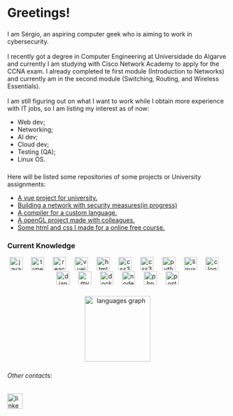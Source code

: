 <h1 align="left">Greetings!</h1>

###

<p align="left">I am Sérgio, an aspiring computer geek who is aiming to work in cybersecurity. <br><br>I recently got a degree in Computer Engineering at Universidade do Algarve and currently I am studying with Cisco Network Academy to apply for the CCNA exam. I already completed te first module (Introduction to Networks) and currently am in the second module (Switching, Routing, and Wireless Essentials).<br><br>I am still figuring out on what I want to work while I obtain more experience with IT jobs, so I am listing my interest as of now:<br>
  <ul>
  <li>Web dev;<br></li>
  <li>Networking;<br></li>
  <li>AI dev;<br></li>
  <li>Cloud dev;<br></li>
  <li>Testing (QA);<br></li>
  <li>Linux OS.</p></li>
  </ul>
  
###

<p align="left">Here will be listed some repositories of some projects or University assignments:<br>
  <ul>
  <li><a href="https://github.com/Sergio-Sousa-Sermio21/IPM-LAB11" target="_blank">A vue project for university. </a><br></li>
  <li><a href="https://github.com/Sergio-Sousa-Sermio21/Networking-with-Packet-Tracer" target="_blank">Building a network with security measures(in progress)</a></li>
  <li><a href="https://github.com/Sergio-Sousa-Sermio21/Compiladores" target="_blank">A compiler for a custom language.</a><br></li>
  <li><a href="https://github.com/Sergio-Sousa-Sermio21/CG-Rocket-Beach" target="_blank">A openGL project made with colleagues.</a><br></li>
  <li><a href="https://github.com/Sergio-Sousa-Sermio21/CG-Rocket-Beach" target="_blank">Some html and css I made for a online free course.</a><br></li>
  </ul></p>

  
### Current Knowledge

<div align="center">
  <img src="https://cdn.jsdelivr.net/gh/devicons/devicon/icons/javascript/javascript-original.svg" height="30" alt="javascript logo"  />
  <img width="12" />
  <img src="https://cdn.jsdelivr.net/gh/devicons/devicon/icons/typescript/typescript-original.svg" height="30" alt="typescript logo"  />
  <img width="12" />
  <img src="https://cdn.jsdelivr.net/gh/devicons/devicon/icons/react/react-original.svg" height="30" alt="react logo"  />
  <img width="12" />
  <img src="https://cdn.jsdelivr.net/gh/devicons/devicon/icons/vuejs/vuejs-original.svg" height="30" alt="vuejs logo"  />
  <img width="12" />
  <img src="https://cdn.jsdelivr.net/gh/devicons/devicon/icons/html5/html5-original.svg" height="30" alt="html5 logo"  />
  <img width="12" />
  <img src="https://cdn.jsdelivr.net/gh/devicons/devicon/icons/java/java-original.svg" height="30" alt="css3 logo" />
  <img width="12" />
  <img src="https://cdn.jsdelivr.net/gh/devicons/devicon/icons/css3/css3-original.svg" height="30" alt="css3 logo"  />
  <img width="12" />
  <img src="https://cdn.jsdelivr.net/gh/devicons/devicon/icons/python/python-original.svg" height="30" alt="python logo"  />
  <img width="12" />
  <img src="https://cdn.jsdelivr.net/gh/devicons/devicon/icons/linux/linux-original.svg" height="30" alt="linux logo"  />
  <img width="12" />
  <img src="https://cdn.jsdelivr.net/gh/devicons/devicon/icons/c/c-original.svg" height="30" alt="c logo"  />
  <img width="12" />
  <img src="https://cdn.jsdelivr.net/gh/devicons/devicon/icons/django/django-plain.svg" height="30" alt="django logo"  />
  <img width="12" />
  <img src="https://cdn.jsdelivr.net/gh/devicons/devicon/icons/mysql/mysql-original.svg" height="30" alt="mysql logo"  />
  <img width="12" />
  <img src="https://cdn.jsdelivr.net/gh/devicons/devicon/icons/docker/docker-original.svg" height="30" alt="docker logo"  />
  <img width="12" />
  <img src="https://cdn.jsdelivr.net/gh/devicons/devicon/icons/nodejs/nodejs-original.svg" height="30" alt="nodejs logo"  />
  <img width="12" />
  <img src="https://cdn.jsdelivr.net/gh/devicons/devicon/icons/php/php-original.svg" height="30" alt="php logo"  />
  <img width="12" />
  <img src="https://cdn.jsdelivr.net/gh/devicons/devicon/icons/postgresql/postgresql-original.svg" height="30" alt="postgresql logo"  />
</div>

###

<div align="center">
  <img src="https://github-readme-stats.vercel.app/api/top-langs?username=Sergio-Sousa-Sermio21&locale=en&hide_title=false&layout=compact&card_width=320&langs_count=5&theme=dracula&hide_border=false" height="150" alt="languages graph"  />
</div>

###

<h6 align="left">Other contacts:</h6>

###

<div align="left">
  <a href="https://www.linkedin.com/in/s%C3%A9rgio-sousa-57564b267/" target="_blank">
    <img src="https://img.shields.io/static/v1?message=LinkedIn&logo=linkedin&label=&color=0077B5&logoColor=white&labelColor=&style=for-the-badge" height="35" alt="linkedin logo"  />
  </a>
</div>

###

<br clear="both">

###
